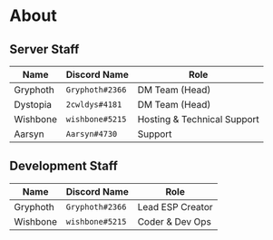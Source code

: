 # About

## Server Staff
| Name | Discord Name | Role |
| ---- | ------------ | ---- |
| Gryphoth | `Gryphoth#2366` | DM Team (Head) |
| Dystopia | `2cwldys#4181` | DM Team (Head) |
| Wishbone | `wishbone#5215` | Hosting & Technical Support |
| Aarsyn | `Aarsyn#4730` | Support |

## Development Staff
| Name | Discord Name | Role |
| ---- | ------------ | ---- |
| Gryphoth | `Gryphoth#2366` | Lead ESP Creator |
| Wishbone | `wishbone#5215` | Coder & Dev Ops |

<!-- ## Ex-Staff
| Name | Discord Name | Role |
| ---- | ------------ | ---- |
| Placeholder | `Placeholder` | Job | -->
